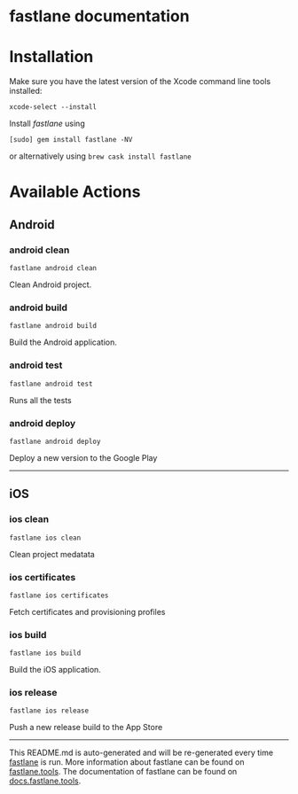fastlane documentation
================
# Installation

Make sure you have the latest version of the Xcode command line tools installed:

```
xcode-select --install
```

Install _fastlane_ using
```
[sudo] gem install fastlane -NV
```
or alternatively using `brew cask install fastlane`

# Available Actions
## Android
### android clean
```
fastlane android clean
```
Clean Android project.
### android build
```
fastlane android build
```
Build the Android application.
### android test
```
fastlane android test
```
Runs all the tests
### android deploy
```
fastlane android deploy
```
Deploy a new version to the Google Play

----

## iOS
### ios clean
```
fastlane ios clean
```
Clean project medatata
### ios certificates
```
fastlane ios certificates
```
Fetch certificates and provisioning profiles
### ios build
```
fastlane ios build
```
Build the iOS application.
### ios release
```
fastlane ios release
```
Push a new release build to the App Store

----

This README.md is auto-generated and will be re-generated every time [fastlane](https://fastlane.tools) is run.
More information about fastlane can be found on [fastlane.tools](https://fastlane.tools).
The documentation of fastlane can be found on [docs.fastlane.tools](https://docs.fastlane.tools).
